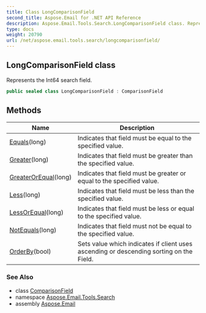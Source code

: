 ```yaml
---
title: Class LongComparisonField
second_title: Aspose.Email for .NET API Reference
description: Aspose.Email.Tools.Search.LongComparisonField class. Represents the Int64 search field
type: docs
weight: 20790
url: /net/aspose.email.tools.search/longcomparisonfield/
---
```

## LongComparisonField class

Represents the Int64 search field.

```csharp
public sealed class LongComparisonField : ComparisonField
```

## Methods

| Name | Description |
| --- | --- |
| [Equals](../../aspose.email.tools.search/longcomparisonfield/equals/#equals)(long) | Indicates that field must be equal to the specified value. |
| [Greater](../../aspose.email.tools.search/longcomparisonfield/greater/)(long) | Indicates that field must be greater than the specified value. |
| [GreaterOrEqual](../../aspose.email.tools.search/longcomparisonfield/greaterorequal/)(long) | Indicates that field must be greater or equal to the specified value. |
| [Less](../../aspose.email.tools.search/longcomparisonfield/less/)(long) | Indicates that field must be less than the specified value. |
| [LessOrEqual](../../aspose.email.tools.search/longcomparisonfield/lessorequal/)(long) | Indicates that field must be less or equal to the specified value. |
| [NotEquals](../../aspose.email.tools.search/longcomparisonfield/notequals/)(long) | Indicates that field must not be equal to the specified value. |
| [OrderBy](../../aspose.email.tools.search/comparisonfield/orderby/)(bool) | Sets value which indicates if client uses ascending or descending sorting on the Field. |

### See Also

* class [ComparisonField](../comparisonfield/)
* namespace [Aspose.Email.Tools.Search](../../aspose.email.tools.search/)
* assembly [Aspose.Email](../../)


